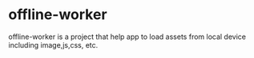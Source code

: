 # offline-worker

offline-worker is a project that help app to load assets from local device including image,js,css, etc.


